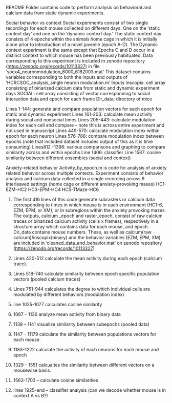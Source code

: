 README
Folder contains code to perform analysis on behavioral and calcium data from static dynamic experiments. 

Social behavior vs context
Social experiments consist of two single recordings for each mouse collected on different days. One on the ‘static context day’ and one on the ‘dynamic context day.’ The static context day consists of 4 epochs within the animals home cage in which it is initially alone prior to introduction of a novel juvenile (epoch A-D). The Dynamic context experiment is the same except that Epochs C and D occur in a distinct context to which mouse has been previously habituated. 
Data corresponding to this experiment is included in zenodo repository (https://zenodo.org/records/10113327) in file ‘socx4_neuronmodulation_6000_6182003.mat'
This dataset contains variables corresponding to both the inputs and outputs of ‘HCRCSOC_analysis_single neuron modulation.m’
Inputs
Inscopix: cell array consisting of binarized calcium data from static and dynamic experiment days
SOCIAL: cell array consisting of vector corresponding to social interaction data and epoch for each frame
Dir_data: directory of mice

Lines 1-144: generate and compare population vectors for each epoch for static and dynamic experiment
Lines 161-203: calculate mean activity during social and nonsocial times
Lines 205-443: calculate modulation index for each cell and compare – note this is across entire experiment and not used in manuscript
Lines 449-570: calculate modulation index within epoch for each neuron
Lines 576-788: compare modulation index between epochs (note that included dataset includes output of this as it is time consuming)
Lines812 -1398: various comparisons and graphing to compare similarity across and within epochs
Line 1406: classifier
Line 1587: cosine similarity between different ensembles (social and context)








Anxiety-related behavior
Activity_by_epoch.m is code for analysis of anxiety related behavior across multiple contexts. Experiment consists of behavior analysis and calcium data collected in a single recording across 9 interleaved settings (home cage or different anxiety-provoking maxes)
HC1-EZM-HC2
HC3-EPM-HC4
HC5-TMaze-HC6 
1. The first 416 lines of this code generate subrasters or calcium data corresponding to times in which mouse is in each environment (HC1-6, EZM, EPM, or XM), or in subregions within the anxiety provoking mazes.
The outputs, calcium _epoch and raster_epoch, consist of raw calcium traces or binarized calcium activity (cells x frames), respectively in a structure array which contains data for each mouse, and epoch. Dir_data contains mouse numbers. These, as well as calcium(raw calcium)/inscopix(binary) and the behavior variables (EZM, EPM, XM) are included in ‘cleaned_data_and_behavior.mat’ on zenodo repository (https://zenodo.org/records/10113327)
2. Lines 420-512 calculate the mean activity during each epoch (calcium trace).
3. Lines 518-740 calculate similarity between epoch specific population vectors (pooled calcium traces)
4. Lines 751-944 calculates the degree to which individual cells are modulated by different behaviors (modulation index)

5. line 1025-1077 calculates cosine similarity

6. 1087 – 1136 analyze mean activity from binary data
7. 1139 – 1141 visualize similarity between subepochs (pooled data)
8. 1147 – 11179 calculate the similarity between populations vectors for each mouse. 
9. 1183-1222 calculate the activity of each neurons for each mouse and epoch
10. 1329 – 1551 calcualtes the similarity between different vectors on a mousewise basis. 
11. 1563-1703 – calculate cosine similarities
12. lines 1925-end – classifier analysis (can we decode whether mouse is in context A vs B?)



  
